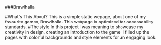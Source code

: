###Brawlhalla

#What's This About?
This is a simple static wepage, about one of my favourite games, Brawlhalla.
This webpage is optimized for accessability standards.
#The style
In this project I was meaning to showcase my creativity in design, creating an introduction to the game. I filled up the pages with colorful backgrounds and style elements for an engaging look.
